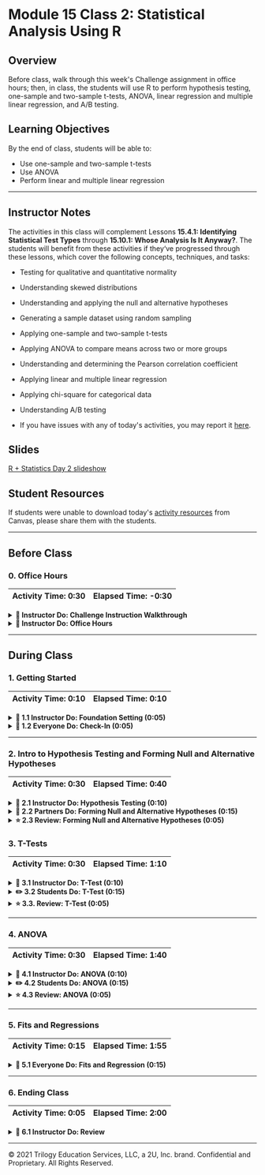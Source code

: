 # Module 15 Class 2: Statistical Analysis Using R

## Overview

Before class, walk through this week's Challenge assignment in office hours; then, in class, the students will use R to perform hypothesis testing, one-sample and two-sample t-tests, ANOVA, linear regression and multiple linear regression, and A/B testing. 

## Learning Objectives

By the end of class, students will be able to:

* Use one-sample and two-sample t-tests 
* Use ANOVA 
* Perform linear and multiple linear regression

- - -

## Instructor Notes

The activities in this class will complement Lessons **15.4.1: Identifying Statistical Test Types** through **15.10.1: Whose Analysis Is It Anyway?**. The students will benefit from these activities if they‘ve progressed through these lessons, which cover the following concepts, techniques, and tasks:  

  * Testing for qualitative and quantitative normality
  * Understanding skewed distributions
  * Understanding and applying the null and alternative hypotheses
  * Generating a sample dataset using random sampling
  * Applying one-sample and two-sample t-tests
  * Applying ANOVA to compare means across two or more groups
  * Understanding and determining the Pearson correlation coefficient 
  * Applying linear and multiple linear regression 
  * Applying chi-square for categorical data
  * Understanding A/B testing

* If you have issues with any of today's activities, you may report it [here](http://tiny.cc/BootCampFeedback).

## Slides

[R + Statistics Day 2 slideshow](https://docs.google.com/presentation/d/13ramUC_7klyH7FfmkbzdhBZydCBUrQJTVwwt-LtvZEw/edit?usp=sharing)



## Student Resources

If students were unable to download today's [activity resources](https://2u-data-curriculum-team.s3.amazonaws.com/data-viz-online-lesson-plans/15-Lessons/15-2-Student_Resources.zip) from Canvas, please share them with the students.

- - - 

## Before Class

### 0. Office Hours

| Activity Time: 0:30       |  Elapsed Time:     -0:30  |
|---------------------------|---------------------------|

<details>
  <summary><strong>📣 Instructor Do: Challenge Instruction Walkthrough</strong></summary>

Let the students know that the first few minutes of Office Hours will include a walkthrough of the Challenge requirements and rubric, as well as helpful tips they need in order to be successful.

Open the Challenge in Canvas and go through the high-level instructions and requirements with your class. Be sure to check for understanding.

Open the Rubric in Canvas and go through the Mastery column with your class, and show how it maps back to the requirements for each deliverable. Be sure to check for understanding.

Let them know that this challenge has **four deliverables**. All analysis deliverables will have a written portion, and the final deliverable will be an entirely written assignment where they'll design their own statistical study. 

The first deliverable, **Deliverable 1: Linear Regression to Predict MPG**, requires them to perform linear regression to predict the mpg of MechaCar prototypes using variables within the `MechaCar_mpg.csv` file; then, they will provide a summary of the results.

To complete this deliverable, they'll need to read in the `MechaCar_mpg.csv` file as a data frame and then perform linear regression using the `lm()` function with the variables they want to use. Then, using the `summary()` function, they'll calculate the p-value and R squared value for the linear regression model. 

For the second deliverable, **Deliverable 2: Summary Statistics on Suspension Coils**, they'll create a summary statistics table that has the mean, median, variance, and standard deviation for the pound-force per square inch (PSI) of suspension coils across all manufacturing lots and for each lot individually. Then, they will summarize their interpretation of the results.
 

To complete this deliverable, they'll need to add the `Suspension_Coil.csv` file as a data frame and then use the `summarize()` function to get the mean, median, variance, and standard deviation on the PSI column. 

Next, they'll need to calculate the total summary statistics on the PSI column for each Manufacturing lot. First, they'll need to use the `group_by()` function to create a table with each lot; then, they’ll use the `summarize()` function to get the mean, median, variance, and standard deviation of the suspension coil’s PSI as the columns for each lot. 

For the third deliverable, **Deliverable 3: T-Tests on Suspension Coils**, the learners will perform a t-test to determine if all manufacturing lots, and each lot individually, are statistically different from the mean population results of 1,500 pounds per square inch. Then, they will summarize their interpretation of the results.

For the first part, the learners will need to write a t-test using the `t.test()` function to determine if the PSI for all manufacturing lots is statistically different from the mean population of 1,500 pounds per square inch. 

Next, they'll need to perform separate t-tests on each of the three manufacturing lots, or the "subsets" of the data. For this part of the deliverable, we have provided a **Hint** for the students to help them determine how to write their RScript. 

For the final deliverable, **Deliverable 4: Design a Study Comparing the MechaCar to the Competition**, the learners will use their knowledge of R to design a statistical study that compares MechaCar vehicle performance against other manufacturers. 

For this part of the challenge, the learners will need to write up a short description of a statistical study that can quantify if the MechaCar outperforms the competition. In the study design, they will need to think critically about what metrics would be of interest to a consumer. We have provided some examples, like cost, city, highway fuel efficiency, horse power, maintenance cost, and safety rating. 

Encourage your class to begin the Challenge as soon as possible, if they haven’t already, and to use the Learning Assistants channel and the remainder of Office Hours with their instructional team for help as they progress through their work. If they feel like they need context to understand documentation or instructions throughout the week, this is where they can get it.

Open the floor to discussion and be sure to answer any questions they may have about the Challenge requirements before moving on to other areas of interest.

</details>

<details>
  <summary><strong>📣  Instructor Do: Office Hours</strong></summary>

For the remaining time, remind the students that this is their time to ask questions and get assistance from their instructional staff as they’re learning new concepts and working on the Challenge assignment.

Expect that students may ask for assistance. For example: 

* Challenge assignment 
* Further review on a particular subject
* Debugging assistance
* Help with computer issues
* Guidance with a particular tool

</details>


- - - 

## During Class 

### 1. Getting Started

| Activity Time:       0:10 |  Elapsed Time:      0:10  |
|---------------------------|---------------------------|

<details>
  <summary><strong>📣 1.1 Instructor Do: Foundation Setting (0:05)</strong></summary>

* Welcome students to class.

* Direct students to post individual questions in the Zoom chat to be addressed by you and your TAs at the end of class.

* Open the slideshow and use slides 1 - 7 to walk through the foundation setting with your class.

* **This Week - R and statistics:** Talk through the key skills that students will learn this week, and let them know that they are building on their knowledge and use of statistical analysis.

* **Today's Objectives:** Now, outline the concepts covered in today's lesson. Remind students that they can find the relevant activity files in the “Getting Ready for Class” page in their course content. 

</details>

<details>
  <summary><strong>🎉 1.2 Everyone Do: Check-In (0:05)</strong></summary>

* Ask the class the following questions and call on students for the answers:

    * **Q:** How are you feeling about your progress so far?

    * **A:** We are building on our statistical analysis skill set. Although we are using R, deepening our understanding of statistics will be broadly beneficial for us.  It's important to look back and see what we’ve accomplished, and acknowledge that it's a lot! It’s also okay to feel overwhelmed as long as you don’t give up. The more you practice, the more comfortable you'll be coding.
    
    * **Q:** How comfortable do you feel with this topic? 

    * **A:** Let's do "fist to five" together. If you are not feeling confident, hold up a fist (0). If you feel very confident, hold up an open hand (5).

</details>



- - -

### 2. Intro to Hypothesis Testing and Forming Null and Alternative Hypotheses

| Activity Time:       0:30 |  Elapsed Time:      0:40  |
|---------------------------|---------------------------|


<details>
  <summary><strong> 📣 2.1 Instructor Do: Hypothesis Testing (0:10)</strong></summary>

* You can use slides 8 - 27 to assist you with this section.

* In the previous material, students learned all about summary statistics and regression. Even though students may know how to implement a linear regression in Python, they may not be aware of linear regression's other primary use; a statistical test!

* In data science, we are constantly manipulating, visualizing, and summarizing data, regardless of whether our dataset is newly collected or curated from years of data collection.

* The act of manipulating, visualizing, and summarizing data is known as **exploratory data analysis**, or **EDA**. EDA is an essential step in the **scientific method**, which is used to draw formal conclusions about data. 

  ![A flow chart of the scientific method, EDA, Hypothesis, Experiment, Hypothesis Testing](Images/scientific_method.png)

* Up to this point in the course, we have been learning how to prepare data and perform exploratory data analysis to identify trends and make qualitative observations.

* The next step in the scientific method is building a **hypothesis** based on our exploratory data analysis and research. A **hypothesis** is a proposed solution or generalization for a scientific question that we may ask about our data.

* Ask the students to give you examples of questions they could ask, then provide the following examples:

  * **Q:** Does this new medication help patients recover faster compared to a placebo group? 
  
    * **Hypothesis:** If we give patients a dose of our new drug, they should recover at least 50% faster than those patients who do not receive the drug.

  * **Question:** Is the cost of living higher in my city compared to other cities? 
  
    * **Hypothesis:** If we collect different metrics around cost of living and total them together, then, on average, the total cost of living in my city should be significantly greater than that of our neighboring city.

  * **Question:** Can we predict a movie's IMDB score based on the length of the movie? 
  
    * **Hypothesis:** There is a linear relationship between the length of the movie and the IMDB score; therefore, the slope of the line should be nonzero. 

* Hypotheses should be as specific as possible to address a proposed question &mdash; the more specific the hypothesis, the easier it is to analyze. However, if a hypothesis is too specific, it may not yield meaningful results or generalize well. 

* Once we have formulated our hypothesis to answer a scientific question, we must break the hypothesis into two exhaustive and mutually exclusive hypotheses &mdash; our **null and alternative hypotheses**.

  * The **null hypothesis** states that observations or effects in a dataset are random and occur simply by chance.

  * The **alternative hypothesis** states that the observations or effects in a dataset are not random and are influenced by some external force. 

* Notice how these two hypotheses account for any and all possible outcomes &mdash; that's what makes them exhaustive and mutually exclusive. 

* By breaking down our hypothesis into the null and alternative hypotheses, we can use one of the two hypotheses to describe what was observed in our data and, therefore, provide the most accurate prediction for future observations and data. 

* The goal of hypothesis testing is to reject the **null hypothesis** through statistical tests. Rejecting the **null hypothesis** means that the hypothesis was true.

  * A hypothesis is a measurable and testable statement about something that you expect will happen.

  * The hypothesis is often expressed as an **If**/**Then** statement.

    * "If San Diego, CA, is warmer than Austin, TX, in July, then the average daily temperature will be higher."

  * The null hypothesis typically states that **NO** differences exist between the variables or groups of interest.

    * "If San Diego, CA, is not warmer than Austin, TX, in July, then there will be no difference in the average daily temperatures."

  * Rejecting the Null Hypothesis is never absolute. Instead, statisticians calculate the probability of observing the event. This is called the `p-value`. The p-value is then compared to a fixed significance level to determine if the null hypothesis can be rejected. A smaller p-value indicates stronger evidence against the null hypothesis.

* Explain the following steps for hypothesis testing:

  1. Determine the hypothesis and null hypothesis.

  2. Identify the appropriate statistical test.

  3. Determine the acceptable significance value.

  4. Compute the p-value.

  5. Determine if the p-value rejects the null hypothesis by comparing it to the significance value, which is typically < 0.05.

* Ask the class the following questions and call on students for the answers:

    * **Q:** Where have we used this before?

    * **A:** Hypothesis testing was covered in Lessons 15.5.1 and 15.5.2.

    * **Q:** How does this activity equip us for the Challenge?

    * **A:** We will need to create and test a hypothesis to complete the Challenge.

    * **Q:** What can we do if we don't completely understand this?

    * **A:** We can refer to the lesson plan and reach out to the instructional team for help.

* Ask students for any remaining questions before moving on to the student activity. 

</details>

<details>
  <summary><strong>👥 2.2 Partners Do: Forming Null and Alternative Hypotheses (0:15)</strong></summary>

* You can use slides 28 and 29 to assist you with this section.

* In this activity, students will work with a partner to create hypothesis statements to some example questions we could ask in a scientific study or in an analysis industry job.

* Make sure the students can download and open the [instructions](Activities/01-Par_Null_Hypothesis/README.md) from the AWS link.

* Go over the instructions in the README and answer any questions before breaking the students out in pairs. 

* Let students know that their group may be asked to share their null and alternative hypotheses.


</details>

<details>
  <summary><strong>⭐ 2.3 Review: Forming Null and Alternative Hypotheses (0:05)</strong></summary> 

* You can use slides 30 - 32 to assist you with this section.

* Open the solved [Null_Hypothesis.md](Activities/01-Par_Null_Hypothesis/Solved/Null_Hypothesis.md) file.

* Call on random partners to share their answers.

* As they share, guide them to answers like the following:

  * **Does dark chocolate positively affect arterial function in healthy individuals?** 

    * Hypothesis: If dark chocolate is related to arterial function in healthy individuals, then consuming 30 g of dark chocolate per day for 1 year will result in improved arterial function.

    * Null hypothesis: If dark chocolate is not related to arterial function in healthy individuals, then consuming 30 g per day of dark chocolate for 1 year will result in no improvement in arterial function.

    * Alternative hypothesis: If dark chocolate is related to arterial function in healthy individuals, then consuming 30 g of dark chocolate per day for 1 year will result in improvement in arterial function.

  * **Does coffee have anti-aging properties?**

    * Hypothesis: If coffee consumption is related to anti-aging, then consuming 400 mg of coffee daily will reduce mortality from age-related disease such as heart disease.

    * Null hypothesis: If coffee consumption is not related to anti-aging, then consuming 400 mg of coffee daily will not result in a reduction in age-related disease such as heart disease.

    * Alternative hypothesis: If coffee consumption is related to anti-aging, then consuming 400 mg of coffee daily will result in a reduction in age-related disease such as heart disease.

  * **Is biodiesel better for the environment than fossil fuel?**

    * Hypothesis: If we assume that carbon emission is the largest contributing factor to environmental damage from burning fuel, then biodiesel should produce significantly less carbon than fossil fuel.

    * Null hypothesis: If we burn one gallon of both fuels, fossil fuel will produce the same or less carbon than biodiesel.

    * Alternative hypothesis: If we burn one gallon of both fuels, fossil fuel will produce more carbon than biodiesel.

* Take a moment to address any questions before moving on to the next activity.


</details>




### 3. T-Tests

| Activity Time:       0:30 |  Elapsed Time:      1:10  |
|---------------------------|---------------------------|

<details>
  <summary><strong> 📣 3.1 Instructor Do: T-Test (0:10)</strong></summary>

* You can use slides 33 - 42 to assist you with this section.

* In this demonstration, you will review t-tests and perform t-tests on some data. 

* A common question in statistics is whether or not one group is significantly different from another group.

* The set of entities under study is referred to as the `population`, while a subset of the population is referred to as a `sample`.

* A t-test can be used to compare the mean of a sample to the population (one-sample t-test) or the difference between population means (two-sample t-test).

* The null hypothesis assumes that there is no meaningful difference between the two means. Therefore, the goal of the t-test is to reject the null hypothesis.

* Explain the use of p-values to determine significance with the following:

  * The p-value is the probability of seeing a meaningful difference between the two means by random chance, assuming that the null hypothesis cannot be rejected. 

  * For example, say that an acne medication, ActinoX, is undergoing a trial to see whether it eliminates acne more quickly than an older medication, Renovagene. The trial data indicates that ActinoX is effective, with a p-value of 0.0354. This means that there is a 96.46% chance that using ActinoX leads to a meaningful difference in the outcome compared to Renovagene; it also means there is a 3.54% chance that the improvements observed in the trial can be attributed to random chance.

  * If the level of significance was set at 0.05, the p-value of 0.0354 is low enough to reject the null hypothesis.

* Take a moment to discuss the implications of the p-value. 

  * The 0.05 cutoff for the significance isn't written in stone; it is arbitrarily chosen. Another value could have been chosen beforehand to determine the level of significance required to reject the null hypothesis.

  * However, setting a strict cutoff point in this way is not always ideal. It is helpful to think of the p-value as a means to manage scientific uncertainty.

* Open the R script, [02-Ins_TTest/Solved/Ins_1samp_ttest.R](Activities/02-Ins_TTest/Solved/Ins_1samp_ttest.R), and highlight the following:

  * The helper code is simply to generate some test data to work with and show its distribution.

  * One-sample t-tests are used to compare the sample mean to the population mean.

  * The `t.test()` function will accept an array of samples and a population mean `mu`, and compare the sample mean to the population mean.

  * The p-value in the first example is not statistically significant if we assume a significance of `p-value < 0.05`.

    ```R
    # T-Test Output:
    t = 0.67172, df = 199, p-value = 0.5025
    ```

  * The second dataset has a larger difference in means, which results in a statistically significant p-value.

    ```R
    # T-Test Output:
    t = 27.187, df = 199, p-value < 2.2e-16
    ```

* Explain that we can also use a two-sample t-test to compare two population means.

* Open the R script, [02-Ins_TTest/Solved/Ins_independent_ttest.R](Activities/02-Ins_TTest/Solved/Ins_independent_ttest.R) and highlight the following:

  * The two-sample t-test can be used to compare the means of two populations.

  * The two groups (populations) should be independent from one another (i.e., a test subject in one group could not be in the second group).

  * The underlying assumptions for this test are independence, normality, and homogeneity.

  * The `t.test()` function is again used to perform the calculations. Type `?t.test` in the console to bring up the R documentation on `t.test()`

  * Note that because `equal.var` has a default value of `FALSE`, `t.test()` will perform a Welch's t-test, which does not assume equal population variance (homogeneity). 

  * The p-value of 0.6447 in the first example is not statistically significant assuming a `p-value < 0.05`. However, the second dataset has a larger difference in means that does reject the null hypothesis (`p-value < 0.05`).

* Send out the the [02-Ins_TTest/Solved](Activities/02-Ins_TTest/Solved) folder for students to refer to later.

* Ask the class the following questions and call on students for the answers:

    * **Q:** Where have we used this before?

    * **A:** One-sample t-tests and two-sample t-tests were covered in Lesson 15.6.2 and 15.6.3, respectively.

    * **Q:** How does this activity equip us for the Challenge?

    * **A:** We will need to be familiar performing statistical analysis to complete the Challenge.

    * **Q:** What can we do if we don't completely understand this?

    * **A:** We can refer to the lesson plan and reach out to the instructional team for help.

* Ask students for any remaining questions before moving on to the student activity. 

</details>

<details>
  <summary><strong> ✏️ 3.2 Students Do: T-Test (0:15)</strong></summary>

* You can use slides 43 and 44 to assist you with this section.

* In this activity, the students will determine if there is a statistically significant difference in the number of vertebrae of Adult Sardines in Alaska vs. San Diego.

* Make sure the students can download and open the [instructions](Activities/03-Stu_Sardines/README.md), the [sardines.csv](Activities/03-Stu_Sardines/Resources/sardines.csv), the [description of the data](Activities/03-Stu_Sardines/Resources/description.md), and the [sardines_starter.R](Activities/03-Stu_Sardines/Unsolved/sardines_starter.R) files from the AWS link.

* Go over the instructions with the students and answer any questions before breaking the students out in groups. 

* Divide students into groups of 3-5. They should work on the solution by themselves, but they can talk to others in their group to get tips.

* Let students know that they may be asked to share and walk through their work at the end of the activity.

</details>

<details>
  <summary><strong> ⭐  3.3. Review: T-Test (0:05)</strong></summary>

* Once time is up, ask students whether the solution required a one-sample or two-sample (independent) t-test.

* Explain that we are comparing two independent populations, so an independent (two-sample) t-test is required.

* To encourage participation, you can open the [sardines_starter.R](Activities/03-Stu_Sardines/Unsolved/sardines_starter.R) and ask the students to help you complete each task.

* If there are no volunteers, open up the [sardines.R solution](Activities/03-Stu_Sardines/Solved/sardines.R) file and highlight the following:

  * First, we assign the sardine vertebrae metadata from Alaska and San Diego to separate variables. For each variable, use the `subset()` function and pass in the dataset, `sardines`, and the column, `location`, where Alaska is `location == 1` and San Diego is `location == 6`.

    ```R
    # Calculate the population mean for Sardine Vertebrae in Alaska.
    # Hint: use the subset() function to get only the data for Alaska.
    population1 = subset(sardines, location == 1)
    mean(population1[['vertebrae']])

    # Calculate the population mean for Sardine Vertebrae in San Diego.
    # Hint: use the subset() function to get only the data for San Diego.
    population2 = subset(sardines, location == 6)
    mean(population2[['vertebrae']])
  ```

  * Then, we determine the means for our populations, which appear to be very similar.

  * The `p-value` of 0.6072 does not reject the null hypothesis. 

* Send out the the [sardines.R solution](Activities/03-Stu_Sardines/Solved/sardines.R) file for students to refer to later.

* Ask for any remaining questions before moving on to the next activity.

</details>




- - -

### 4. ANOVA

| Activity Time:       0:30 |  Elapsed Time:      1:40  |
|---------------------------|---------------------------|

<details>
  <summary><strong> 📣 4.1 Instructor Do: ANOVA (0:10)</strong></summary>

* You can use slides 45 - 52 to assist you with this section.

* Explain that a t-test is not the best statistical test to use when we want to compare the means of more than two groups. 

* **Q:** What test would we use to determine if **any** location was significantly different from other locations? 

* **A:** We would use analysis of variance, or ANOVA, to compare the means of more than one population.

* Highlight the following points about the ANOVA test:

  * ANOVA is a test to compare the means of multiple groups.

  * ANOVA assumes the null hypothesis that there is no difference between groups.

  * Any mean that is significantly different from the rest will result in a low p-value.

* Send out the link to the following [research paper](https://www.ncbi.nlm.nih.gov/pmc/articles/PMC4925378/) and explain the following:

  * This paper compares 5 treatments to reduce mosquito-human contact.

  * ANOVA is applied to compare all 5 treatments for statistical significance.

  * ANOVA only implies a statistically significant difference between the group means, but further analysis has to be completed between the groups.

Open the R script, [04-Ins_ANOVA/Solved/mosquito_anova.R](Activities/04-Ins_ANOVA/Solved/mosquito_anova.R), plot the data, and explain the following:

  * The boxplots of each treatment indicate a difference in at least one of the treatments.

    ![mosquito_boxplots](Images/mosquito_boxplots.png)

  * The `aov` function is used to test the null hypothesis that two or more groups have the same population mean.

    * We have to provide the `aov()` function with two arguments, a formula, `y ~ x`, and a dataset. 

      ```R
      aov(y ~ x, data = dataset)
      ```

  * In the following code snippet that was used to create the boxplots, `ggplot(mosquito,aes(x=factor(treatment),y=mosq)) + geom_boxplot()`, the y value is `y=mosq` and the x value is `x=factor(treatment)`. These two values are used in the `aov()` function, and the dataset is `mosquito`. 

  * To obtain the p-value, we wrap the `aov()` function in the `summary()` function.

    ```R
    summary(aov(mosq ~ factor(treatment), data=mosquito))
    ```

  * After running this line of code, the p-value is `0.00192`, which matches the reported p-value from the original paper.

* Remind students that ANOVA only indicates that the group means are different, but additional testing is required to compare specific groups.

* Point out that there are important assumptions that must be satisfied before the p-value can be considered valid:

  1. The samples are independent.
  2. Each sample is from a normally distributed population.
  3. The population standard deviations of the groups are all equal.

* Send out the the [solved mosquito_anova.R](Activities/04-Ins_ANOVA/Solved/mosquito_anova.R) file for students to refer to later.

* Ask the class the following questions and call on students for the answers:

    * **Q:** Where have we used this before?

    * **A:** ANOVA was covered in Lesson 15.6.5.

    * **Q:** How does this activity equip us for the Challenge?

    * **A:** We may need to use ANOVA to complete the Challenge.

    * **Q:** What can we do if we don't completely understand this?

    * **A:** We can refer to the lesson plan and reach out to the instructional team for help.

* Ask students for any remaining questions before moving on to the student activity. 

</details>

<details>
  <summary><strong> ✏️ 4.2 Students Do: ANOVA (0:15)</strong></summary>

* You can use slides 53 and 54 to assist you with this section.

* In this activity, the students will use ANOVA to compare the differences in pain threshold for people with different hair colors.

* Make sure the students can download and open the [instructions](Activities/05-Stu_ANOVA/README.md), the [hair.csv](Activities/05-Stu_ANOVA/Resources/hair.csv), the [description of the data](Activities/05-Stu_ANOVA/Resources/description.md), and the [hair_anova_starter.R](Activities/05-Stu_ANOVA/Unsolved/hair_anova.R) files from the AWS link.

* Go over the instructions with the students and answer any questions before breaking the students out in groups. 

* Divide students into groups of 3-5. They should work on the solution by themselves, but they can talk to others in their group to get tips.

* Let students know that they may be asked to share and walk through their work at the end of the activity.

</details>

<details>
  <summary><strong> ⭐ 4.3 Review: ANOVA (0:05)</strong></summary>

* Once time is up, ask for volunteers to walk through their solution. Remind them that it is perfectly alright if they didn't finish the activity. 

* To encourage participation, you can open the [hair_anova_starter.R](Activities/05-Stu_ANOVA/Unsolved/hair_anova.R) and ask the students to help you complete each part.

* If there are no volunteers, open up the [hair_anova.R](Activities/05-Stu_ANOVA/Solved/hair_anova.R) file and explain the following:

  * The box plot indicates that at least two of the hair colors may be significantly different from the rest.

    ![hair color boxplots](Images/hair_boxplot.png)

  * The `HairColour` is used to filter the pain measurements into separate groups.

    ```R
    # Plot the data using ggplot
    ggplot(hair,aes(x=HairColour,y=Pain)) + geom_boxplot() 
    ```

  * The ANOVA calculation rejects the null hypothesis with a `p-value < 0.05`.

    ```R
    # Determine the p-value using ANOVA
    summary(aov(Pain ~ HairColour, data=hair))
    ```

  * ANOVA does not tell us which hair colors are statistically different; only that at least one color was significantly different from the rest.

* Send out the the [hair_anova.R solution](Activities/05-Stu_ANOVA/Solved/hair_anova.R) file for students to refer to later.

* Ask for any remaining questions before moving on to the next activity.

</details>



- - -

### 5. Fits and Regressions

| Activity Time:       0:15 |  Elapsed Time:      1:55  |
|---------------------------|---------------------------|

<details>
  <summary><strong>🎉  5.1 Everyone Do: Fits and Regression (0:15)</strong></summary>

* You can use slides 55 - 63 to assist you with this section.

* The final important statistical topic for the day is **linear regression**. However, before we can discuss linear regression, review the equation of a line.

  * **Q:** Ask the students if anyone remembers the equation of a line? 

  * **A:** The equation of a line defines the relationship between x-values and y-values. Most students were taught that the equation of a line is _y_ = _mx_ + _b_.

  * When it comes to variables in the equation, we refer to the _x_ in the equation as the **independent variable** and the _y_ as the **dependent variable**.

  * The **slope** of a line is denoted as _m_ in the equation, and the **_y_-intercept** is denoted as _b_.

  * Knowing the slope and y-intercept of a line, we can determine any value of _y_ given the value for _x_. This is why we say _y_ is dependent on _x_.

  * Show the students the first linear plot.

  ![Plot of the exact y = x](Images/lineregress_plot1.png)

  * Explain that the first plot is considered the ideal linear relationship of _y_ and _x_, where the _x_ and _y_ values are the same value.

  * Tell students that, in this plot, the equation for line is _y = x_ because the slope is equal to 1, and the _y_-intercept is equal to 0.

  * Point out that if we look at the _x_ value of 7 (denoted by the vertical dashed line), the corresponding _y_ value is also 7 (denoted by the horizontal dashed line).

  * Show the students the next linear plot.

  ![Plot with a smaller slope, larger intercept](Images/lineregress_plot2.png)

  * Explain that in this linear relationship between _x_ and _y_, the slope is much smaller, but the _y_-intercept is much larger.

  * Demonstrate to the students that if you plug an _x_ value of 7 into the equation, the resulting _y_ value is 6.4.

  * Explain that this idea of relating _x_ values and _y_ values using the equation of a line is the general concept behind **linear regression**.

    * **Linear regression** is used in data science to model and predict the relationship between two factors.

    * Although this may sound similar to correlation, there is a big difference between the two concepts &mdash; correlation quantifies if "factor Y" and "factor X" are related, while regression predicts "factor Y" values given values from "factor X."

    * By fitting the relationship of two factors to a linear equation, linear regression allows us to predict where data points that we did not measure might end up if we had collected more data.

    * Linear regression is a truly powerful tool &mdash; it provides us the means to predict house prices, stock market movements, and the weather based on other data.

* Reassure students that we will not dive into the mathematical details of linear regression; rather, we will focus on how to use R's `lm()` function to perform a linear regression and visualize it using `ggplot()`.

* Make sure the students can download and open the [instructions](Activities/06-Evr_Fits_and_Regression/README.md), the [diabetes.csv](Activities/06-Evr_Fits_and_Regression/Resources/diabetes.csv), and the [regression_starter.R ](Activities/06-Evr_Fits_and_Regression/Unsolved/regression_starter.R) files from the AWS link.

* Go over the instructions with the students and check for understanding.

* Have everyone open the [regression_starter.R ](Activities/06-Evr_Fits_and_Regression/Unsolved/regression_starter.R) file and have them read in the `diabetes.csv` file. 

* Explain that this dataset comes from the NCSU diabetes dataset.

* Let the students know that we want to use linear regression to quantify the relationship between patients’ blood pressure and the progression of diabetes 1 year after their diagnosis. The `lm()` function was covered in **Lesson 15.7.2**. 

* Before we calculate the linear regression, we will create a scatter plot of blood pressure versus diabetes progression over one year. 

* **Q:** Ask students if they remember how to create a scatter plot, which was covered in **Lesson 15.3.4**. 

* If there are no volunteers, write out the code to create a scatter plot and highlight the following:

  ```R
  ggplot(diabetes, aes(bp, One_Year_Disease_Progress)) + 
  geom_point() +
  geom_smooth(method = "lm", se = FALSE)
  ```

  * In the `ggplot()` object, we add the dataset, `diabetes`; in the `aes()`, we pass in the x and y values, `(bp, One_Year_Disease_Progress)`. 

  * Then, we add the `geom_point()` function, which creates the scatter plot.
  
  * The `geom_smooth(method = "lm", se = FALSE)` is used to add a linear regression line to the plot using the `method = "lm"` parameter. The `se = FALSE` parameter will not display the confidence interval around the plotted line.  Set `se = TRUE` to show the students the difference. 

    ![blood pressure versus progression](Images/lineregress_bpvdiabetes.png)

  * With this plot, we can visually see that there is a moderate positive correlation between blood pressure and diabetes disease progression. If we look at the linear regression model, the line does trend with the data, but the _y_ values are not well predicted by the linear equation.

  * Use the next block of code to demonstrate how to calculate the linear regression.

    ```R
    reg <- lm(One_Year_Disease_Progress ~ bp, data=diabetes)
    summary(reg)

    summary(reg)$r.squared
    ``` 

  * If we wanted to quantify how well the linear regression model predicts the actual values of the dataset, we look at the **R squared** value or `Multiple R squared` from the output.

  * The R squared value is also known as the **coefficient of determination**, and it represents the percentage of data that is closest to the line of best fit.

  * The R squared value ranges between 0 and 1, where 0 means that none of the actual _y_ values were predicted by the _x_ values in the equation. Conversely, an R squared value of 1 means that all of the actual _y_ values are predicted by the _x_ values in the equation.

  * The R squared value is also the squared value of Pearson's correlation coefficient _r_. Therefore, the R squared statistic can be used to describe the overall relationship between the two factors.
  
  * In our regression model, the R squared value is 0.1949. This means that the equation only predicts the actual _y_ values approximately 19% of the time, which is not ideal.

  * If we know that the linear model is not very predictive, then it is unwise to use the linear equation to predict values. Depending on the performance, a bad linear model can lead to incorrect conclusions.

* Explain that from this example, we can understand the relationship between correlation and regression &mdash; the weaker the correlation is between two factors, the less predictive a linear regression model will be.

* Send out the [regression.R](Activities/06-Evr_Fits_and_Regression/Solved/regression.R) folder for students to refer to later.

* Answer any questions before ending class.

</details>




- - -

### 6. Ending Class 

| Activity Time:       0:05 |  Elapsed Time:      2:00  |
|---------------------------|---------------------------|

<details>
  <summary><strong>📣  6.1 Instructor Do: Review </strong></summary>

* Before ending class, review the skills that were covered today and mention where in the module these skills are used: 
  * Plotting data was covered in **Lessons 15.3.1 through 15.3.5**.
  * Hypothesis testing was covered in **Lesson 15.5.2**.
  * One-sample t-tests and two-sample t-tests were covered in **Lesson 15.6.2** and **15.6.3**.
  * ANOVA was covered in **Lesson 15.6.6**.
  * Linear regression was covered in **Lesson 15.7.2**.
.

* Answer any questions the students may have.

</details>



- - - 

© 2021 Trilogy Education Services, LLC, a 2U, Inc. brand.  Confidential and Proprietary.  All Rights Reserved.

